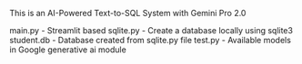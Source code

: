 This is an AI-Powered Text-to-SQL System with Gemini Pro 2.0

main.py - Streamlit based 
sqlite.py - Create a database locally using sqlite3
student.db - Database created from sqlite.py file
test.py - Available models in Google generative ai module

